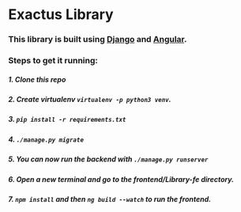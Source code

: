 # Exactus Library

### This library is built using [Django](https://docs.djangoproject.com/en/3.0/) and [Angular](https://angular.io/).


### Steps to get it running:

##### 1. Clone this repo

##### 2. Create virtualenv `virtualenv -p python3 venv`.

##### 3. `pip install -r requirements.txt`

##### 4. `./manage.py migrate`

##### 5. You can now run the backend with `./manage.py runserver`

##### 6. Open a new terminal and go to the frontend/Library-fe directory.

##### 7. `npm install` and then `ng build --watch` to run the frontend.